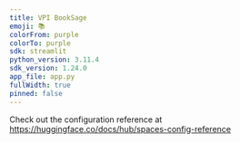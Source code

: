 ```yaml
---
title: VPI BookSage
emoji: 📚
colorFrom: purple
colorTo: purple
sdk: streamlit
python_version: 3.11.4
sdk_version: 1.24.0
app_file: app.py
fullWidth: true
pinned: false
---
```


Check out the configuration reference at https://huggingface.co/docs/hub/spaces-config-reference
